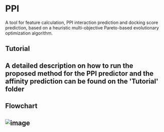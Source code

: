 # PPI

A tool for feature calculation, PPI interaction prediction and docking score prediction, based on a heuristic multi-objective Pareto-based evolutionary optimization algorithm.

<h2> Tutorial <h2>

<p>A detailed description on how to run the proposed method for the PPI predictor and the affinity prediction can be found on the 'Tutorial' folder</p>

<h2>Flowchart<h2>


![image](https://github.com/harzav/PPI/assets/165158954/5b43ba7d-7551-4765-a434-cd19de3bfa42)

